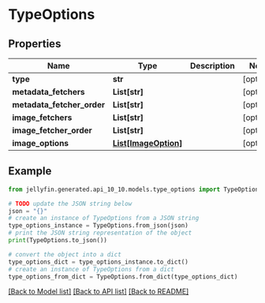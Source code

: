 # TypeOptions


## Properties

Name | Type | Description | Notes
------------ | ------------- | ------------- | -------------
**type** | **str** |  | [optional] 
**metadata_fetchers** | **List[str]** |  | [optional] 
**metadata_fetcher_order** | **List[str]** |  | [optional] 
**image_fetchers** | **List[str]** |  | [optional] 
**image_fetcher_order** | **List[str]** |  | [optional] 
**image_options** | [**List[ImageOption]**](ImageOption.md) |  | [optional] 

## Example

```python
from jellyfin.generated.api_10_10.models.type_options import TypeOptions

# TODO update the JSON string below
json = "{}"
# create an instance of TypeOptions from a JSON string
type_options_instance = TypeOptions.from_json(json)
# print the JSON string representation of the object
print(TypeOptions.to_json())

# convert the object into a dict
type_options_dict = type_options_instance.to_dict()
# create an instance of TypeOptions from a dict
type_options_from_dict = TypeOptions.from_dict(type_options_dict)
```
[[Back to Model list]](README.md#documentation-for-models) [[Back to API list]](README.md#documentation-for-api-endpoints) [[Back to README]](README.md)



